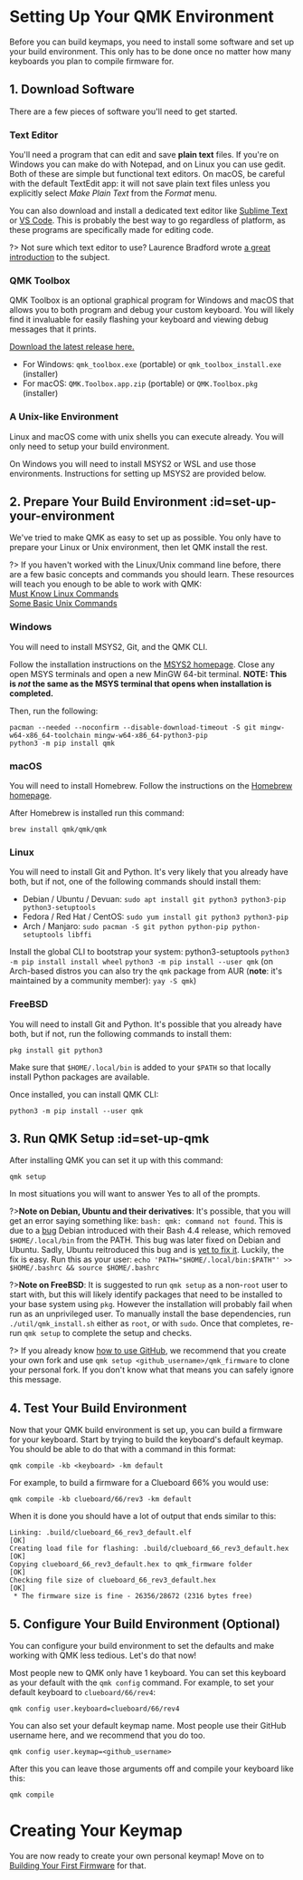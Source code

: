 # Setting Up Your QMK Environment

Before you can build keymaps, you need to install some software and set up your build environment. This only has to be done once no matter how many keyboards you plan to compile firmware for.

## 1. Download Software

There are a few pieces of software you'll need to get started.

### Text Editor

You'll need a program that can edit and save **plain text** files. If you're on Windows you can make do with Notepad, and on Linux you can use gedit. Both of these are simple but functional text editors. On macOS, be careful with the default TextEdit app: it will not save plain text files unless you explicitly select _Make Plain Text_ from the _Format_ menu.

You can also download and install a dedicated text editor like [Sublime Text](https://www.sublimetext.com/) or [VS Code](https://code.visualstudio.com/). This is probably the best way to go regardless of platform, as these programs are specifically made for editing code.

?> Not sure which text editor to use? Laurence Bradford wrote [a great introduction](https://learntocodewith.me/programming/basics/text-editors/) to the subject.

### QMK Toolbox

QMK Toolbox is an optional graphical program for Windows and macOS that allows you to both program and debug your custom keyboard. You will likely find it invaluable for easily flashing your keyboard and viewing debug messages that it prints.

[Download the latest release here.](https://github.com/qmk/qmk_toolbox/releases/latest)

* For Windows: `qmk_toolbox.exe` (portable) or `qmk_toolbox_install.exe` (installer)
* For macOS: `QMK.Toolbox.app.zip` (portable) or `QMK.Toolbox.pkg` (installer)

### A Unix-like Environment

Linux and macOS come with unix shells you can execute already. You will only need to setup your build environment.

On Windows you will need to install MSYS2 or WSL and use those environments. Instructions for setting up MSYS2 are provided below.

## 2. Prepare Your Build Environment :id=set-up-your-environment

We've tried to make QMK as easy to set up as possible. You only have to prepare your Linux or Unix environment, then let QMK install the rest.

?> If you haven't worked with the Linux/Unix command line before, there are a few basic concepts and commands you should learn. These resources will teach you enough to be able to work with QMK:<br>
[Must Know Linux Commands](https://www.guru99.com/must-know-linux-commands.html)<br>
[Some Basic Unix Commands](https://www.tjhsst.edu/~dhyatt/superap/unixcmd.html)

### Windows

You will need to install MSYS2, Git, and the QMK CLI.

Follow the installation instructions on the [MSYS2 homepage](http://www.msys2.org). Close any open MSYS terminals and open a new MinGW 64-bit terminal. **NOTE: This is *not* the same as the MSYS terminal that opens when installation is completed.**

Then, run the following:

    pacman --needed --noconfirm --disable-download-timeout -S git mingw-w64-x86_64-toolchain mingw-w64-x86_64-python3-pip
    python3 -m pip install qmk

### macOS

You will need to install Homebrew. Follow the instructions on the [Homebrew homepage](https://brew.sh).

After Homebrew is installed run this command:

    brew install qmk/qmk/qmk

### Linux

You will need to install Git and Python. It's very likely that you already have both, but if not, one of the following commands should install them:

* Debian / Ubuntu / Devuan: `sudo apt install git python3 python3-pip python3-setuptools`
* Fedora / Red Hat / CentOS: `sudo yum install git python3 python3-pip`
* Arch / Manjaro: `sudo pacman -S git python python-pip python-setuptools libffi`

Install the global CLI to bootstrap your system:
python3-setuptools
`python3 -m pip install install wheel`
`python3 -m pip install --user qmk` (on Arch-based distros you can also try the `qmk` package from AUR (**note**: it's maintained by a community member): `yay -S qmk`)

### FreeBSD

You will need to install Git and Python. It's possible that you already have both, but if not, run the following commands to install them:

    pkg install git python3

Make sure that `$HOME/.local/bin` is added to your `$PATH` so that locally install Python packages are available.

Once installed, you can install QMK CLI:

    python3 -m pip install --user qmk

## 3. Run QMK Setup :id=set-up-qmk

After installing QMK you can set it up with this command:

    qmk setup

In most situations you will want to answer Yes to all of the prompts.

?>**Note on Debian, Ubuntu and their derivatives**:
It's possible, that you will get an error saying something like: `bash: qmk: command not found`.
This is due to a [bug](https://bugs.debian.org/cgi-bin/bugreport.cgi?bug=839155) Debian introduced with their Bash 4.4 release, which removed `$HOME/.local/bin` from the PATH. This bug was later fixed on Debian and Ubuntu.
Sadly, Ubuntu reitroduced this bug and is [yet to fix it](https://bugs.launchpad.net/ubuntu/+source/bash/+bug/1588562).
Luckily, the fix is easy. Run this as your user: `echo 'PATH="$HOME/.local/bin:$PATH"' >> $HOME/.bashrc && source $HOME/.bashrc`

?>**Note on FreeBSD**:
It is suggested to run `qmk setup` as a non-`root` user to start with, but this will likely identify packages that need to be installed to your
base system using `pkg`. However the installation will probably fail when run as an unprivileged user.
To manually install the base dependencies, run `./util/qmk_install.sh` either as `root`, or with `sudo`.
Once that completes, re-run `qmk setup` to complete the setup and checks.

?> If you already know [how to use GitHub](getting_started_github.md), we recommend that you create your own fork and use `qmk setup <github_username>/qmk_firmware` to clone your personal fork. If you don't know what that means you can safely ignore this message.

## 4. Test Your Build Environment

Now that your QMK build environment is set up, you can build a firmware for your keyboard. Start by trying to build the keyboard's default keymap. You should be able to do that with a command in this format:

    qmk compile -kb <keyboard> -km default

For example, to build a firmware for a Clueboard 66% you would use:

    qmk compile -kb clueboard/66/rev3 -km default

When it is done you should have a lot of output that ends similar to this:

```
Linking: .build/clueboard_66_rev3_default.elf                                                       [OK]
Creating load file for flashing: .build/clueboard_66_rev3_default.hex                               [OK]
Copying clueboard_66_rev3_default.hex to qmk_firmware folder                                        [OK]
Checking file size of clueboard_66_rev3_default.hex                                                 [OK]
 * The firmware size is fine - 26356/28672 (2316 bytes free)
```

## 5. Configure Your Build Environment (Optional)

You can configure your build environment to set the defaults and make working with QMK less tedious. Let's do that now!

Most people new to QMK only have 1 keyboard. You can set this keyboard as your default with the `qmk config` command. For example, to set your default keyboard to `clueboard/66/rev4`:

    qmk config user.keyboard=clueboard/66/rev4

You can also set your default keymap name. Most people use their GitHub username here, and we recommend that you do too.

    qmk config user.keymap=<github_username>

After this you can leave those arguments off and compile your keyboard like this:

    qmk compile

# Creating Your Keymap

You are now ready to create your own personal keymap! Move on to [Building Your First Firmware](newbs_building_firmware.md) for that.
